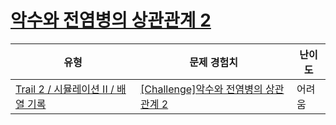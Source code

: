 # [악수와 전염병의 상관관계 2](https://www.codetree.ai/trails/complete/curated-cards/challenge-correlation-between-shaking-hands-and-infectious-diseases2)

|유형|문제 경험치|난이도|
|---|---|---|
|[Trail 2 / 시뮬레이션 II / 배열 기록](https://www.codetree.ai/trail-info/novice-mid/)|[[Challenge]악수와 전염병의 상관관계 2](https://www.codetree.ai/trails/complete/curated-cards/challenge-correlation-between-shaking-hands-and-infectious-diseases2/)|어려움|

